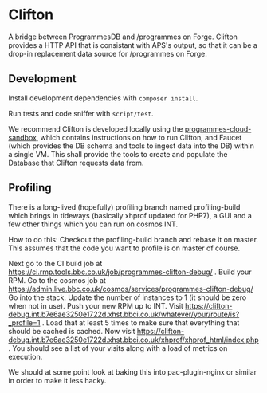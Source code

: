 Clifton
=======

A bridge between ProgrammesDB and /programmes on Forge. Clifton provides a HTTP
API that is consistant with APS's output, so that it can be a drop-in
replacement data source for /programmes on Forge.

Development
-----------

Install development dependencies with `composer install`.

Run tests and code sniffer with `script/test`.

We recommend Clifton is developed locally using the 
[programmes-cloud-sandbox](https://github.com/bbc/programmes-cloud-sandbox),
which contains instructions on how to run Clifton, and Faucet (which provides
the DB schema and tools to ingest data into the DB) within a single VM. This
shall provide the tools to create and populate the Database that Clifton
requests data from.

</readme>

Profiling
-----------
There is a long-lived (hopefully) profiling branch named profiling-build which brings
in tideways (basically xhprof updated for PHP7), a GUI and a few other things
which you can run on cosmos INT. 

How to do this:
Checkout the profiling-build branch and rebase it on master. This assumes that the 
code you want to profile is on master of course. 

Next go to the CI build job at 
https://ci.rmp.tools.bbc.co.uk/job/programmes-clifton-debug/ . 
Build your RPM. Go to the cosmos job at 
https://admin.live.bbc.co.uk/cosmos/services/programmes-clifton-debug/
Go into the stack. Update the number of instances to 1 (it should be zero when not in use).
Push your new RPM up to INT. Visit 
https://clifton-debug.int.b7e6ae3250e1722d.xhst.bbci.co.uk/whatever/your/route/is?_profile=1 .
Load that at least 5 times to make sure that everything that should be cached is cached.
Now visit https://clifton-debug.int.b7e6ae3250e1722d.xhst.bbci.co.uk/xhprof/xhprof_html/index.php .
You should see a list of your visits along with a load of metrics on execution. 

We should at some point look at baking this into pac-plugin-nginx or similar in order to make it less hacky. 
